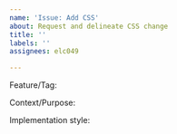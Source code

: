 ```yaml
---
name: 'Issue: Add CSS'
about: Request and delineate CSS change
title: ''
labels: ''
assignees: elc049

---
```


Feature/Tag:

Context/Purpose:

Implementation style:
